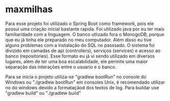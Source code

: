# maxmilhas
Para esse projeto foi utilizado o Spring Boot como framework, pois ele possui uma criação inicial bastante rapida. Foi utilizado java por eu ter mais familiaridade com a linguagem.
O banco utlizado fora o MonogoDB, porque que eu já tinha ele preparado no meu computador. Além disso eu tive alguns problemas com a instalação do SQL no passsado.
O sistema foi divizido em camadas de api (controllers), serviços (services) e acesso ao banco (repositories). Esse formato eu já vi sendo utilizado em diversos lugares, além de ter uma boa escalabilidade, ele permite uma maior separação das interações entre o usuario e o banco.

Para se inicia o projeto utiliza-se "gradlew bootRun" no console do Windows ou "./gradlew bootRun" em consoles Unix, é recomendado utilizar no do windows devido a formataçãod dos textos de log.
Para buildar use "gradlew build" ou "./gradlew build"


